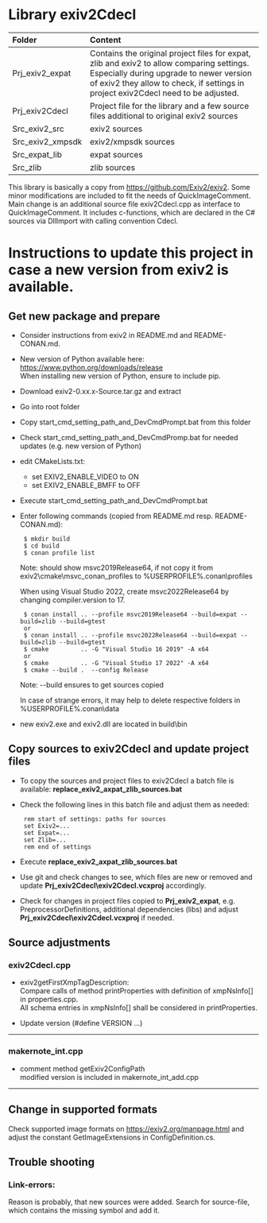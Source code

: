 Library exiv2Cdecl
==================

Folder | Content  
:--- | :---  
Prj_exiv2_expat | Contains the original project files for expat, zlib and exiv2 to allow comparing settings. Especially during upgrade to newer version of exiv2 they allow to check, if settings in project exiv2Cdecl need to be adjusted.
Prj_exiv2Cdecl | Project file for the library and a few source files additional to original exiv2 sources
Src_exiv2_src | exiv2 sources
Src_exiv2_xmpsdk | exiv2/xmpsdk sources
Src_expat_lib | expat sources
Src_zlib | zlib sources

This library is basically a copy from https://github.com/Exiv2/exiv2. Some minor modifications are included to fit the needs of QuickImageComment. Main change is an additional source file exiv2Cdecl.cpp as interface to QuickImageComment. It includes c-functions, which are declared in the C# sources via DllImport with calling convention Cdecl.

# Instructions to update this project in case a new version from exiv2 is available.

## Get new package and prepare
* Consider instructions from exiv2 in README.md and README-CONAN.md.  
* New version of Python available here: https://www.python.org/downloads/release  
When installing new version of Python, ensure to include pip.

* Download exiv2-0.xx.x-Source.tar.gz and extract
* Go into root folder
* Copy start_cmd_setting_path_and_DevCmdPrompt.bat from this folder
* Check start_cmd_setting_path_and_DevCmdPromp.bat for needed updates (e.g. new version of Python)
* edit CMakeLists.txt:
  * set EXIV2_ENABLE_VIDEO to ON
  * set EXIV2_ENABLE_BMFF to OFF
* Execute start_cmd_setting_path_and_DevCmdPrompt.bat
* Enter following commands (copied from README.md resp. README-CONAN.md):  

       $ mkdir build
       $ cd build
       $ conan profile list  
   Note: should show msvc2019Release64, if not copy it from exiv2\cmake\msvc_conan_profiles to %USERPROFILE%\.conan\profiles

   When using Visual Studio 2022, create msvc2022Release64 by changing compiler.version to 17.

       $ conan install .. --profile msvc2019Release64 --build=expat --build=zlib --build=gtest
       or
       $ conan install .. --profile msvc2022Release64 --build=expat --build=zlib --build=gtest
       $ cmake         .. -G "Visual Studio 16 2019" -A x64
       or
       $ cmake         .. -G "Visual Studio 17 2022" -A x64
       $ cmake --build .  --config Release

   Note: --build ensures to get sources copied

   In case of strange errors, it may help to delete respective folders in %USERPROFILE%\.conan\data

* new exiv2.exe and exiv2.dll are located in build\bin

## Copy sources to exiv2Cdecl and update project files

* To copy the sources and project files to exiv2Cdecl a batch file is available: __replace_exiv2_axpat_zlib_sources.bat__

* Check the following lines in this batch file and adjust them as needed:

       rem start of settings: paths for sources
       set Exiv2=...
       set Expat=...
       set Zlib=...
       rem end of settings

* Execute __replace_exiv2_axpat_zlib_sources.bat__

* Use git and check changes to see, which files are new or removed and update __Prj_exiv2Cdecl\exiv2Cdecl.vcxproj__ accordingly.

* Check for changes in project files copied to __Prj_exiv2_expat__, e.g. PreprocessorDefinitions, additional dependencies (libs) and adjust __Prj_exiv2Cdecl\exiv2Cdecl.vcxproj__ if needed.

## Source adjustments

### exiv2Cdecl.cpp

* exiv2getFirstXmpTagDescription:  
Compare calls of method printProperties with definition of xmpNsInfo[] in properties.cpp.    
All schema entries in xmpNsInfo[] shall be considered in printProperties.

* Update version (#define VERSION ...)

----------------------------------------------------------------

### makernote_int.cpp 

* comment method getExiv2ConfigPath  
modified version is included in makernote_int_add.cpp 

----------------------------------------------------------------

## Change in supported formats

Check supported image formats on https://exiv2.org/manpage.html and adjust the constant GetImageExtensions in ConfigDefinition.cs. 

## Trouble shooting 

### Link-errors:
Reason is probably, that new sources were added.
Search for source-file, which contains the missing symbol and add it.
